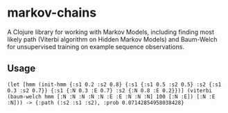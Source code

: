 # markov-chains

A Clojure library for working with Markov Models, including finding most likely path (Viterbi algorithm on Hidden Markov Models) and Baum-Welch for unsupervised training on example sequence observations.

## Usage

`(let [hmm (init-hmm {:s1 0.2 :s2 0.8}
                     {:s1 {:s1 0.5 :s2 0.5}
                      :s2 {:s1 0.3 :s2 0.7}}
                     {:s1 {:N 0.3 :E 0.7}
                      :s2 {:N 0.8 :E 0.2}})]
  (viterbi (baum-welch hmm [:N :N :N :N :N :E :E :N :N :N] 100 [:N :E])
           [:N :E :N]))
  -> {:path (:s2 :s1 :s2), :prob 0.07142854958038428}`

